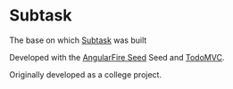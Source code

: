 # Subtask
The base on which <a href="http://subtask.co/">Subtask</a> was built

Developed with the <a href="https://github.com/firebase/angularfire-seed">AngularFire Seed</a> Seed and <a href="http://todomvc.com/examples/firebase-angular/#/">TodoMVC</a>.

Originally developed as a college project.

